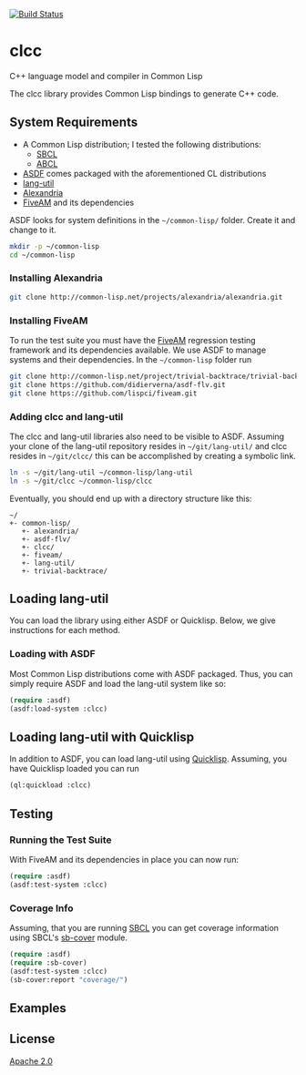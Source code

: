[![Build Status](https://app.travis-ci.com/joergen7/clcc.svg?branch=master)](https://app.travis-ci.com/joergen7/clcc)

# clcc
C++ language model and compiler in Common Lisp

The clcc library provides Common Lisp bindings to generate C++ code.

## System Requirements

- A Common Lisp distribution; I tested the following distributions:
  * [SBCL](https://www.sbcl.org/)
  * [ABCL](https://abcl.org/)
- [ASDF](https://asdf.common-lisp.dev/) comes packaged with the aforementioned CL distributions
- [lang-util](https://github.com/joergen7/lang-util/)
- [Alexandria](https://alexandria.common-lisp.dev/)
- [FiveAM](https://fiveam.common-lisp.dev/) and its dependencies

ASDF looks for system definitions in the `~/common-lisp/` folder. Create it and change to it.

``` bash
mkdir -p ~/common-lisp
cd ~/common-lisp
```

### Installing Alexandria

``` bash
git clone http://common-lisp.net/projects/alexandria/alexandria.git

```

### Installing FiveAM

To run the test suite you must have the [FiveAM](https://fiveam.common-lisp.dev/) regression testing framework and its dependencies available. We use ASDF to manage systems and their dependencies. In the `~/common-lisp` folder run

``` bash
git clone http://common-lisp.net/project/trivial-backtrace/trivial-backtrace.git
git clone https://github.com/didierverna/asdf-flv.git
git clone https://github.com/lispci/fiveam.git
```

### Adding clcc and lang-util

The clcc and lang-util libraries also need to be visible to ASDF. Assuming your clone of the lang-util repository resides in `~/git/lang-util/` and clcc resides in `~/git/clcc/` this can be accomplished by creating a symbolic link.

``` bash
ln -s ~/git/lang-util ~/common-lisp/lang-util
ln -s ~/git/clcc ~/common-lisp/clcc
```

Eventually, you should end up with a directory structure like this:

    ~/
	+- common-lisp/
	   +- alexandria/
	   +- asdf-flv/
	   +- clcc/
	   +- fiveam/
	   +- lang-util/
	   +- trivial-backtrace/

## Loading lang-util

You can load the library using either ASDF or Quicklisp. Below, we give instructions for each method.

### Loading with ASDF

Most Common Lisp distributions come with ASDF packaged. Thus, you can simply require ASDF and load the lang-util system like so:

``` cl
(require :asdf)
(asdf:load-system :clcc)
```

## Loading lang-util with Quicklisp

In addition to ASDF, you can load lang-util using [Quicklisp](https://www.quicklisp.org/beta/). Assuming, you have Quicklisp loaded you can run

``` cl
(ql:quickload :clcc)
```

## Testing

### Running the Test Suite

With FiveAM and its dependencies in place you can now run:

``` cl
(require :asdf)
(asdf:test-system :clcc)
```

### Coverage Info

Assuming, that you are running [SBCL](https://www.sbcl.org/) you can get coverage information using SBCL's  [sb-cover](http://www.sbcl.org/manual/#sb_002dcover) module.

``` cl
(require :asdf)
(require :sb-cover)
(asdf:test-system :clcc)
(sb-cover:report "coverage/")
```

## Examples

## License

[Apache 2.0](https://www.apache.org/licenses/LICENSE-2.0.html)
